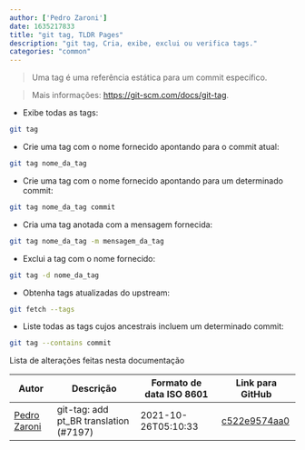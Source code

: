 ```yaml
---
author: ['Pedro Zaroni']
date: 1635217833
title: "git tag, TLDR Pages"
description: "git tag, Cria, exibe, exclui ou verifica tags."
categories: "common"
---
```

> Uma tag é uma referência estática para um commit específico.

> Mais informações: <https://git-scm.com/docs/git-tag>.

- Exibe todas as tags:

```bash
git tag
```

- Crie uma tag com o nome fornecido apontando para o commit atual:

```bash
git tag nome_da_tag
```

- Crie uma tag com o nome fornecido apontando para um determinado commit:

```bash
git tag nome_da_tag commit
```

- Cria uma tag anotada com a mensagem fornecida:

```bash
git tag nome_da_tag -m mensagem_da_tag
```

- Exclui a tag com o nome fornecido:

```bash
git tag -d nome_da_tag
```

- Obtenha tags atualizadas do upstream:

```bash
git fetch --tags
```

- Liste todas as tags cujos ancestrais incluem um determinado commit:

```bash
git tag --contains commit
```
Lista de alterações feitas nesta documentação


Autor | Descrição | Formato de data ISO 8601 | Link para GitHub
------|-----|-----|-----
[Pedro Zaroni](mailto:pedro.zaroni@quintoandar.com.br) | git-tag: add pt_BR translation (#7197) | 2021-10-26T05:10:33 | [c522e9574aa0](https://github.com/tldr-pages/tldr/commit/c522e9574aa06b17ed6638ff0e7c9a3d71c1eb65)

